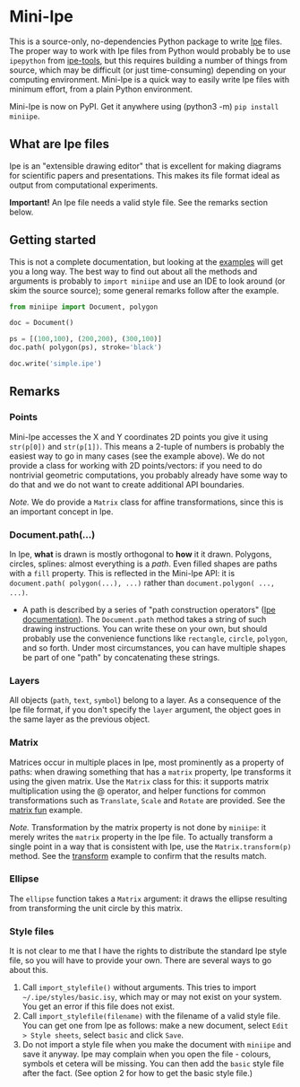 # Mini-Ipe

This is a source-only, no-dependencies Python package to write [Ipe](http://ipe.otfried.org/) files.
The proper way to work with Ipe files from Python would probably be to use `ipepython` from [ipe-tools](https://github.com/otfried/ipe-tools), but this requires building a number of things from source, which may be difficult (or just time-consuming) depending on your computing environment.
Mini-Ipe is a quick way to easily write Ipe files with minimum effort, from a plain Python environment.

Mini-Ipe is now on PyPI. Get it anywhere using (python3 -m) `pip install miniipe`.

## What are Ipe files

Ipe is an "extensible drawing editor" that is excellent for making diagrams for scientific papers and presentations.
This makes its file format ideal as output from computational experiments.

**Important!** An Ipe file needs a valid style file. See the remarks section below.

## Getting started

This is not a complete documentation, but looking at the [examples](example) will get you a long way.
The best way to find out about all the methods and arguments is probably to `import miniipe` and use an IDE to look around (or skim the source source); some general remarks follow after the example.

```python
from miniipe import Document, polygon

doc = Document()

ps = [(100,100), (200,200), (300,100)]
doc.path( polygon(ps), stroke='black')

doc.write('simple.ipe')
```

## Remarks

### Points

Mini-Ipe accesses the X and Y coordinates 2D points you give it using `str(p[0])` and `str(p[1])`.
This means a 2-tuple of numbers is probably the easiest way to go in many cases (see the example above).
We do not provide a class for working with 2D points/vectors: if you need to do nontrivial geometric computations, you probably already have some way to do that and we do not want to create additional API boundaries.

*Note.* We do provide a `Matrix` class for affine transformations, since this is an important concept in Ipe.

### Document.path(...)

In Ipe, **what** is drawn is mostly orthogonal to **how** it it drawn.
Polygons, circles, splines: almost everything is a *path*.
Even filled shapes are paths with a `fill` property.
This is reflected in the Mini-Ipe API: it is `document.path( polygon(...), ...)` rather than `document.polygon( ..., ...)`.

* A path is described by a series of "path construction operators" ([Ipe documentation](http://ipe.otfried.org/manual/manual_59.html)).
The `Document.path` method takes a string of such drawing instructions.
You can write these on your own, but should probably use the convenience functions like `rectangle`, `circle`, `polygon`, and so forth.
Under most circumstances, you can have multiple shapes be part of one "path" by concatenating these strings.

### Layers

All objects (`path`, `text`, `symbol`) belong to a layer.
As a consequence of the Ipe file format, if you don't specify the `layer` argument, the object goes in the same layer as the previous object.

### Matrix

Matrices occur in multiple places in Ipe, most prominently as a property of paths: when drawing something that has a `matrix` property, Ipe transforms it using the given matrix.
Use the `Matrix` class for this: it supports matrix multiplication using the @ operator, and helper functions for common transformations such as `Translate`, `Scale` and `Rotate` are provided.
See the [matrix fun](example/matrix_fun.py) example.

*Note.* Transformation by the matrix property is not done by `miniipe`: it merely writes the `matrix` property in the Ipe file. To actually transform a single point in a way that is consistent with Ipe, use the `Matrix.transform(p)` method.
See the [transform](example/transform.py) example to confirm that the results match.

### Ellipse

The `ellipse` function takes a `Matrix` argument: it draws the ellipse resulting from transforming the unit circle by this matrix.

### Style files

It is not clear to me that I have the rights to distribute the standard Ipe style file, so you will have to provide your own. There are several ways to go about this.

1. Call `import_stylefile()` without arguments. This tries to import `~/.ipe/styles/basic.isy`, which may or may not exist on your system. You get an error if this file does not exist.
2. Call `import_stylefile(filename)` with the filename of a valid style file. You can get one from Ipe as follows: make a new document, select `Edit > Style sheets`, select `basic` and click `Save`.
3. Do not import a style file when you make the document with `miniipe` and save it anyway. Ipe may complain when you open the file - colours, symbols et cetera will be missing. You can then add the `basic` style file after the fact. (See option 2 for how to get the basic style file.) 